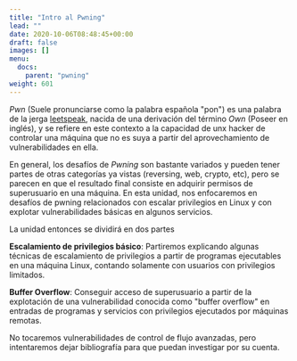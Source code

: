 ```yaml
---
title: "Intro al Pwning"
lead: ""
date: 2020-10-06T08:48:45+00:00
draft: false
images: []
menu:
  docs:
    parent: "pwning"
weight: 601
---
```


_Pwn_ (Suele pronunciarse como la palabra española "pon") es una palabra de la jerga [leetspeak](https://en.wikipedia.org/wiki/Leet), nacida de una derivación del término _Own_ (Poseer en inglés), y se refiere en este contexto a la capacidad de unx hacker de controlar una máquina que no es suya a partir del aprovechamiento de vulnerabilidades en ella.

En general, los desafíos de _Pwning_ son bastante variados y pueden tener partes de otras categorías ya vistas (reversing, web, crypto, etc), pero se parecen en que el resultado final consiste en adquirir permisos de superusuario en una máquina. En esta unidad, nos enfocaremos en desafíos de pwning relacionados con escalar privilegios en Linux y con explotar vulnerabilidades básicas en algunos servicios.

La unidad entonces se dividirá en dos partes

**Escalamiento de privilegios básico**: Partiremos explicando algunas técnicas de escalamiento de privilegios a partir de programas ejecutables en una máquina Linux, contando solamente con usuarios con privilegios limitados.

**Buffer Overflow**: Conseguir acceso de superusuario a partir de la explotación de una vulnerabilidad conocida como "buffer overflow" en entradas de programas y servicios con privilegios ejecutados por máquinas remotas.

No tocaremos vulnerabilidades de control de flujo avanzadas, pero intentaremos dejar bibliografía para que puedan investigar por su cuenta.
